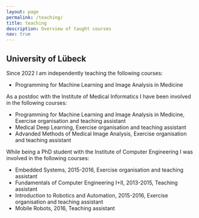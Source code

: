```yaml
---
layout: page
permalink: /teaching/
title: teaching
description: Overview of taught courses
nav: true
---
```


<h2> University of Lübeck </h2>

Since 2022 I am independently teaching the following courses:
<ul>
    <li>Programming for Machine Learning and Image Analysis in Medicine</li>
</ul>

As a postdoc with the Institute of Medical Informatics I have been involved in the following courses:
<ul>
    <li>Programming for Machine Learning and Image Analysis in Medicine, Exercise organisation and teaching assistant</li>
    <li>Medical Deep Learning, Exercise organisation and teaching assistant</li>
    <li>Advanded Methods of Medical Image Analysis, Exercise organisation and teaching assistant</li>
</ul>

While being a PhD student with the Institute of Computer Engineering I was involved in the following courses:
<ul>
    <li>Embedded Systems, 2015-2016, Exercise organisation and teaching assistant</li>
    <li>Fundamentals of Computer Engineering I+II, 2013-2015, Teaching assistant</li>
    <li>Introduction to Robotics and Automation, 2015-2016, Exercise organisation and teaching assistant</li>
    <li>Mobile Robots, 2016, Teaching assistant</li>
</ul>